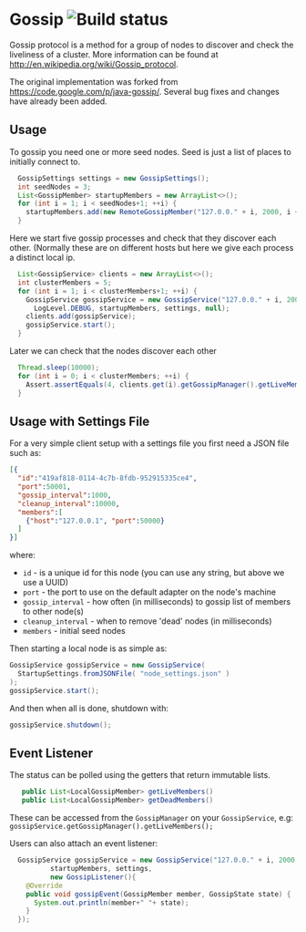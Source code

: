 # Gossip ![Build status](https://travis-ci.org/edwardcapriolo/incubator-gossip.svg?)

Gossip protocol is a method for a group of nodes to discover and check the liveliness of a cluster. More information can be found at http://en.wikipedia.org/wiki/Gossip_protocol.

The original implementation was forked from https://code.google.com/p/java-gossip/. Several bug fixes and changes have already been added.

Usage
-----

To gossip you need one or more seed nodes. Seed is just a list of places to initially connect to.

```java
  GossipSettings settings = new GossipSettings();
  int seedNodes = 3;
  List<GossipMember> startupMembers = new ArrayList<>();
  for (int i = 1; i < seedNodes+1; ++i) {
    startupMembers.add(new RemoteGossipMember("127.0.0." + i, 2000, i + ""));
  }
```

Here we start five gossip processes and check that they discover each other. (Normally these are on different hosts but here we give each process a distinct local ip.

```java
  List<GossipService> clients = new ArrayList<>();
  int clusterMembers = 5;
  for (int i = 1; i < clusterMembers+1; ++i) {
    GossipService gossipService = new GossipService("127.0.0." + i, 2000, i + "",
      LogLevel.DEBUG, startupMembers, settings, null);
    clients.add(gossipService);
    gossipService.start();
  }
```

Later we can check that the nodes discover each other

```java
  Thread.sleep(10000);
  for (int i = 0; i < clusterMembers; ++i) {
    Assert.assertEquals(4, clients.get(i).getGossipManager().getLiveMembers().size());
  }
```

Usage with Settings File
-----

For a very simple client setup with a settings file you first need a JSON file such as:

```json
[{
  "id":"419af818-0114-4c7b-8fdb-952915335ce4",
  "port":50001,
  "gossip_interval":1000,
  "cleanup_interval":10000,
  "members":[
    {"host":"127.0.0.1", "port":50000}
  ]
}]
```

where:

* `id` - is a unique id for this node (you can use any string, but above we use a UUID)
* `port` - the port to use on the default adapter on the node's machine
* `gossip_interval` - how often (in milliseconds) to gossip list of members to other node(s)
* `cleanup_interval` - when to remove 'dead' nodes (in milliseconds)
* `members` - initial seed nodes

Then starting a local node is as simple as:

```java
GossipService gossipService = new GossipService(
  StartupSettings.fromJSONFile( "node_settings.json" )
);
gossipService.start();
```

And then when all is done, shutdown with:

```java
gossipService.shutdown();
```

Event Listener
------

The status can be polled using the getters that return immutable lists.

```java
   public List<LocalGossipMember> getLiveMembers()
   public List<LocalGossipMember> getDeadMembers()
```

These can be accessed from the `GossipManager` on your `GossipService`, e.g:
`gossipService.getGossipManager().getLiveMembers();`

Users can also attach an event listener:

```java
  GossipService gossipService = new GossipService("127.0.0." + i, 2000, i + "", LogLevel.DEBUG,
          startupMembers, settings,
          new GossipListener(){
    @Override
    public void gossipEvent(GossipMember member, GossipState state) {
      System.out.println(member+" "+ state);
    }
  });
```

